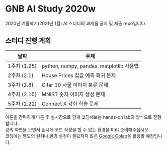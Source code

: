 # GNB AI Study 2020w
2020년 겨울학기(2021년 1월) AI 스터디의 과제물 공지 및 제출 repo입니다.

## 스터디 진행 계획
| 날짜 | 주제 |
|------|------|
| 1주차 (1.25) | python, numpy, pandas, matplotlib 사용법 |
| 2주차 (2.1) | House Prices 집값 예측 회귀 문제 |
| 3주차 (2.8) | Cifar 10 사물 이미지 분류 문제 |
| 4주차 (2.15) | MNIST 숫자 이미지 생성 문제 |
| 5주차 (2.22) | Connect X 강화 학습 문제 |

이론을 간략하게 다룬 후 실시간으로 함께 코딩해보는 hands-on lab의 방식으로 진행합니다.<br>
강의 화면을 보면서 동시에 코드 작성을 할 수 있는 환경을 미리 준비해주십시오.<br>
코딩에는 별도의 설치나 환경 설정이 필요하지 않은 [Google Colab](https://colab.research.google.com)을 활용할 예정입니다.
